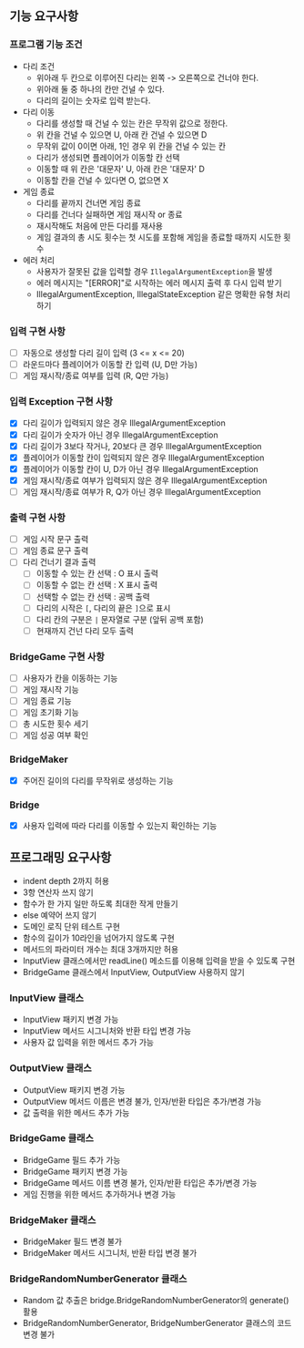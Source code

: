 ## 기능 요구사항

### 프로그램 기능 조건

- 다리 조건
  - 위아래 두 칸으로 이루어진 다리는 왼쪽 -> 오른쪽으로 건너야 한다.
  - 위아래 둘 중 하나의 칸만 건널 수 있다.
  - 다리의 길이는 숫자로 입력 받는다.
- 다리 이동
  - 다리를 생성할 때 건널 수 있는 칸은 무작위 값으로 정한다.
  - 위 칸을 건널 수 있으면 U, 아래 칸 건널 수 있으면 D
  - 무작위 값이 0이면 아래, 1인 경우 위 칸을 건널 수 있는 칸
  - 다리가 생성되면 플레이어가 이동할 칸 선택
  - 이동할 때 위 칸은 '대문자' U, 아래 칸은 '대문자' D
  - 이동할 칸을 건널 수 있다면 O, 없으면 X
- 게임 종료
  - 다리를 끝까지 건너면 게임 종료
  - 다리를 건너다 실패하면 게임 재시작 or 종료
  - 재시작해도 처음에 만든 다리를 재사용
  - 게임 결과의 총 시도 횟수는 첫 시도를 포함해 게임을 종료할 때까지 시도한 횟수
- 에러 처리
  - 사용자가 잘못된 값을 입력할 경우 `IllegalArgumentException`을 발생
  - 에러 메시지는 "[ERROR]"로 시작하는 에러 메시지 출력 후 다시 입력 받기
  - IllegalArgumentException, IllegalStateException 같은 명확한 유형 처리하기
### 입력 구현 사항
- [ ] 자동으로 생성할 다리 길이 입력 (3 <= x <= 20)
- [ ] 라운드마다 플레이어가 이동할 칸 입력 (U, D만 가능)
- [ ] 게임 재시작/종료 여부를 입력 (R, Q만 가능)
### 입력 Exception 구현 사항
- [X] 다리 길이가 입력되지 않은 경우 IllegalArgumentException
- [X] 다리 길이가 숫자가 아닌 경우 IllegalArgumentException
- [X] 다리 길이가 3보다 작거나, 20보다 큰 경우 IllegalArgumentException
- [X] 플레이어가 이동할 칸이 입력되지 않은 경우 IllegalArgumentException
- [X] 플레이어가 이동할 칸이 U, D가 아닌 경우 IllegalArgumentException
- [X] 게임 재시작/종료 여부가 입력되지 않은 경우 IllegalArgumentException
- [ ] 게임 재시작/종료 여부가 R, Q가 아닌 경우 IllegalArgumentException
### 출력 구현 사항
- [ ] 게임 시작 문구 출력
- [ ] 게임 종료 문구 출력
- [ ] 다리 건너기 결과 출력
  - [ ] 이동할 수 있는 칸 선택 : O 표시 출력
  - [ ] 이동할 수 없는 칸 선택 : X 표시 출력
  - [ ] 선택할 수 없는 칸 선택 : 공백 출력
  - [ ] 다리의 시작은 `[`, 다리의 끝은 `]`으로 표시
  - [ ] 다리 칸의 구분은 `|` 문자열로 구분 (앞뒤 공백 포함)
  - [ ] 현재까지 건넌 다리 모두 출력
### BridgeGame 구현 사항
- [ ] 사용자가 칸을 이동하는 기능
- [ ] 게임 재시작 기능
- [ ] 게임 종료 기능
- [ ] 게임 초기화 기능
- [ ] 총 시도한 횟수 세기
- [ ] 게임 성공 여부 확인
### BridgeMaker
- [X] 주어진 길이의 다리를 무작위로 생성하는 기능
### Bridge
- [X] 사용자 입력에 따라 다리를 이동할 수 있는지 확인하는 기능
## 프로그래밍 요구사항
- indent depth 2까지 허용
- 3항 연산자 쓰지 않기
- 함수가 한 가지 일만 하도록 최대한 작게 만들기
- else 예약어 쓰지 않기
- 도메인 로직 단위 테스트 구현
- 함수의 길이가 10라인을 넘어가지 않도록 구현
- 메서드의 파라미터 개수는 최대 3개까지만 허용
- InputView 클래스에서만 readLine() 메소드를 이용해 입력을 받을 수 있도록 구현
- BridgeGame 클래스에서 InputView, OutputView 사용하지 않기
### InputView 클래스
- InputView 패키지 변경 가능
- InputView 메서드 시그니처와 반환 타입 변경 가능
- 사용자 값 입력을 위한 메서드 추가 가능
### OutputView 클래스
- OutputView 패키지 변경 가능
- OutputView 메서드 이름은 변경 불가, 인자/반환 타입은 추가/변경 가능
- 값 출력을 위한 메서드 추가 가능
### BridgeGame 클래스
- BridgeGame 필드 추가 가능
- BridgeGame 패키지 변경 가능
- BridgeGame 메서드 이름 변경 불가, 인자/반환 타입은 추가/변경 가능
- 게임 진행을 위한 메서드 추가하거나 변경 가능
### BridgeMaker 클래스
- BridgeMaker 필드 변경 불가
- BridgeMaker 메서드 시그니처, 반환 타입 변경 불가
### BridgeRandomNumberGenerator 클래스
- Random 값 추출은 bridge.BridgeRandomNumberGenerator의 generate() 활용
- BridgeRandomNumberGenerator, BridgeNumberGenerator 클래스의 코드 변경 불가
